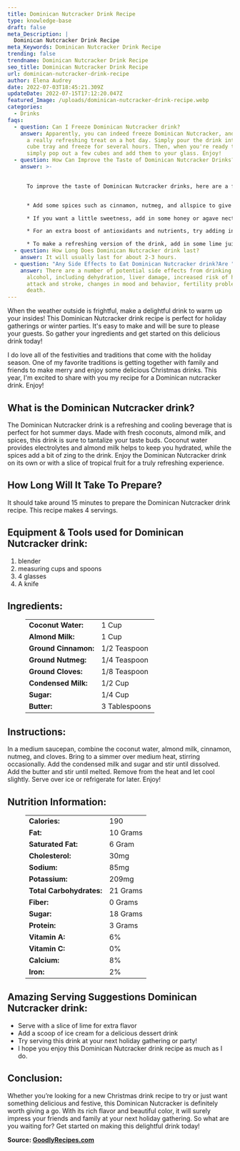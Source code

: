 ```yaml
---
title: Dominican Nutcracker Drink Recipe
type: knowledge-base
draft: false
meta_Description: |
  Dominican Nutcracker Drink Recipe
meta_Keywords: Dominican Nutcracker Drink Recipe
trending: false
trendname: Dominican Nutcracker Drink Recipe
seo_title: Dominican Nutcracker Drink Recipe
url: dominican-nutcracker-drink-recipe
author: Elena Audrey
date: 2022-07-03T18:45:21.309Z
updateDate: 2022-07-15T17:12:20.047Z
featured_Image: /uploads/dominican-nutcracker-drink-recipe.webp
categories:
  - Drinks
faqs:
  - question: Can I Freeze Dominican Nutcracker drink?
    answer: Apparently, you can indeed freeze Dominican Nutcracker, and it makes for
      a really refreshing treat on a hot day. Simply pour the drink into an ice
      cube tray and freeze for several hours. Then, when you're ready to enjoy,
      simply pop out a few cubes and add them to your glass. Enjoy!
  - question: How Can Improve the Taste of Dominican Nutcracker Drinks?
    answer: >-
      

      To improve the taste of Dominican Nutcracker drinks, here are a few tips: 


      * Add some spices such as cinnamon, nutmeg, and allspice to give the drink a warm and inviting flavor.

      * If you want a little sweetness, add in some honey or agave nectar.

      * For an extra boost of antioxidants and nutrients, try adding in a handful of fresh berries.

      * To make a refreshing version of the drink, add in some lime juice or mint leaves. Cheers!
  - question: How Long Does Dominican Nutcracker drink last?
    answer: It will usually last for about 2-3 hours.
  - question: "Any Side Effects to Eat Dominican Nutcracker drink?Are "
    answer: There are a number of potential side effects from drinking too much
      alcohol, including dehydration, liver damage, increased risk of heart
      attack and stroke, changes in mood and behavior, fertility problems, and
      death.
---
```

When the weather outside is frightful, make a delightful drink to warm up your insides! This Dominican Nutcracker drink recipe is perfect for holiday gatherings or winter parties. It's easy to make and will be sure to please your guests. So gather your ingredients and get started on this delicious drink today!

I do love all of the festivities and traditions that come with the holiday season. One of my favorite traditions is getting together with family and friends to make merry and enjoy some delicious Christmas drinks. This year, I'm excited to share with you my recipe for a Dominican nutcracker drink. Enjoy!

## **What is the Dominican Nutcracker drink?**

The Dominican Nutcracker drink is a refreshing and cooling beverage that is perfect for hot summer days. Made with fresh coconuts, almond milk, and spices, this drink is sure to tantalize your taste buds. Coconut water provides electrolytes and almond milk helps to keep you hydrated, while the spices add a bit of zing to the drink. Enjoy the Dominican Nutcracker drink on its own or with a slice of tropical fruit for a truly refreshing experience.

## **How Long Will It Take To Prepare?**

It should take around 15 minutes to prepare the Dominican Nutcracker drink recipe. This recipe makes 4 servings. 

## **Equipment & Tools used for Dominican Nutcracker drink:**

1. blender
2. measuring cups and spoons
3. 4 glasses
4. A knife

## **Ingredients:**

<figure class="wp-block-table is-style-stripes">
  <table>
    <tbody>
      <tr>
        <td>
          <strong>Coconut Water:</strong>
        </td>
        <td>1 Cup</td>
      </tr>
      <tr>
        <td>
          <strong>Almond Milk:</strong>
        </td>
        <td>1 Cup</td>
      </tr>
      <tr>
        <td>
          <strong>Ground Cinnamon:</strong>
        </td>
        <td>1/2 Teaspoon</td>
      </tr>
      <tr>
        <td>
          <strong>Ground Nutmeg:</strong>
        </td>
        <td>1/4 Teaspoon</td>
     </tr>
      <tr>
        <td>
          <strong>Ground Cloves:</strong>
        </td>
        <td>1/8 Teaspoon</td>
      </tr>
<tr>
        <td>
          <strong>Condensed Milk:</strong>
        </td>
        <td>1/2 Cup</td>
      </tr>
<tr>
        <td>
          <strong>Sugar:</strong>
        </td>
        <td>1/4 Cup</td>
      </tr>
<tr>
        <td>
          <strong>Butter:</strong>
        </td>
        <td>3 Tablespoons</td>
      </tr>
    </tbody>

  </table>
</figure>

## **Instructions:**

In a medium saucepan, combine the coconut water, almond milk, cinnamon, nutmeg, and cloves. Bring to a simmer over medium heat, stirring occasionally. Add the condensed milk and sugar and stir until dissolved. Add the butter and stir until melted. Remove from the heat and let cool slightly. Serve over ice or refrigerate for later. Enjoy!

## **Nutrition Information:**

<figure class="wp-block-table is-style-stripes">
  <table>
    <tbody>
      <tr>
        <td>
          <strong>Calories:</strong>
        </td>
        <td>190</td>
      </tr>
      <tr>
        <td>
          <strong>Fat:</strong>
        </td>
        <td>10 Grams</td>
      </tr>
      <tr>
        <td>
          <strong>Saturated Fat:</strong>
        </td>
        <td>6 Gram</td>
      </tr>
<tr>
        <td>
          <strong>Cholesterol:</strong>
        </td>
        <td>30mg</td>
     </tr>
<tr>
        <td>
          <strong>Sodium:</strong>
        </td>
        <td>85mg</td>
     </tr>
<tr>
        <td>
          <strong>Potassium:</strong>
        </td>
        <td>209mg</td>
     </tr>
<tr>
        <td>
          <strong>Total Carbohydrates:</strong>
        </td>
        <td>21 Grams</td>
     </tr>
<tr>
        <td>
          <strong>Fiber:</strong>
        </td>
        <td>0 Grams</td>
     </tr>
<tr>
        <td>
          <strong>Sugar:</strong>
        </td>
        <td>18 Grams</td>
     </tr>
<tr>
        <td>
          <strong>Protein:</strong>
        </td>
        <td>3 Grams</td>
     </tr>
<tr>
        <td>
          <strong>Vitamin A:</strong>
        </td>
        <td>6%</td>
     </tr>
<tr>
        <td>
          <strong>Vitamin C:</strong>
        </td>
        <td>0%</td>
     </tr>
<tr>
        <td>
          <strong>Calcium:</strong>
        </td>
        <td>8%</td>
     </tr>
<tr>
        <td>
          <strong>Iron:</strong>
        </td>
        <td>2%</td>
     </tr>
    </tbody>
  </table>
</figure>

## **Amazing Serving Suggestions Dominican Nutcracker drink:**

* Serve with a slice of lime for extra flavor
* Add a scoop of ice cream for a delicious dessert drink
* Try serving this drink at your next holiday gathering or party!
* I hope you enjoy this Dominican Nutcracker drink recipe as much as I do.

## **Conclusion:**

Whether you’re looking for a new Christmas drink recipe to try or just want something delicious and festive, this Dominican Nutcracker is definitely worth giving a go. With its rich flavor and beautiful color, it will surely impress your friends and family at your next holiday gathering. So what are you waiting for? Get started on making this delightful drink today!

**Source: <a href="https://goodlyrecipes.com/" target="_blank" rel="noopener">GoodlyRecipes.com</a>**